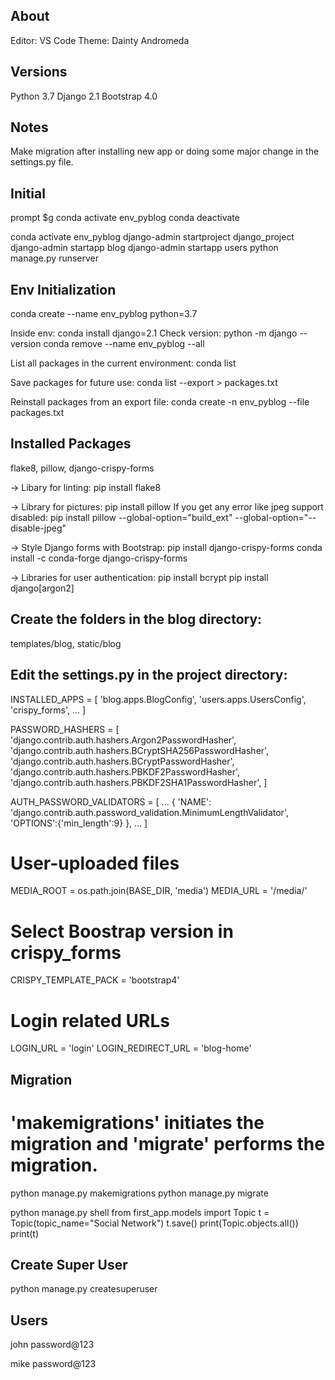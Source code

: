 About
---------------
Editor: VS Code
Theme: Dainty Andromeda


Versions
--------
Python 3.7
Django 2.1
Bootstrap 4.0

Notes
-----
Make migration after installing new app or doing some major change in the settings.py file.


Initial
-------
prompt $g
conda activate env_pyblog
conda deactivate

conda activate env_pyblog
django-admin startproject django_project
django-admin startapp blog
django-admin startapp users
python manage.py runserver


Env Initialization
------------------
conda create --name env_pyblog python=3.7

Inside env:
conda install django=2.1
Check version: python -m django --version
conda remove --name env_pyblog --all

List all packages in the current environment:
conda list

Save packages for future use:
conda list --export > packages.txt

Reinstall packages from an export file:
conda create -n env_pyblog --file packages.txt


Installed Packages
------------------
flake8, pillow, django-crispy-forms

-> Libary for linting:
pip install flake8

-> Library for pictures:
pip install pillow
If you get any error like jpeg support disabled:
pip install pillow --global-option="build_ext" --global-option="--disable-jpeg"

-> Style Django forms with Bootstrap:
pip install django-crispy-forms
conda install -c conda-forge django-crispy-forms

-> Libraries for user authentication:
pip install bcrypt
pip install django[argon2]


Create the folders in the blog directory:
-----------------------------------------
templates/blog, static/blog


Edit the settings.py in the project directory:
----------------------------------------------

INSTALLED_APPS = [
    'blog.apps.BlogConfig',
    'users.apps.UsersConfig',
    'crispy_forms',
    ...
]

PASSWORD_HASHERS = [
    'django.contrib.auth.hashers.Argon2PasswordHasher',
    'django.contrib.auth.hashers.BCryptSHA256PasswordHasher',
    'django.contrib.auth.hashers.BCryptPasswordHasher',
    'django.contrib.auth.hashers.PBKDF2PasswordHasher',
    'django.contrib.auth.hashers.PBKDF2SHA1PasswordHasher',
]

AUTH_PASSWORD_VALIDATORS = [
    ...
    {
        'NAME': 'django.contrib.auth.password_validation.MinimumLengthValidator',
        'OPTIONS':{'min_length':9}
    },
    ...
]

# User-uploaded files
MEDIA_ROOT = os.path.join(BASE_DIR, 'media')
MEDIA_URL = '/media/'

# Select Boostrap version in crispy_forms
CRISPY_TEMPLATE_PACK = 'bootstrap4'

# Login related URLs
LOGIN_URL = 'login'
LOGIN_REDIRECT_URL = 'blog-home'


Migration
---------
# 'makemigrations' initiates the migration and 'migrate' performs the migration.
python manage.py makemigrations
python manage.py migrate


python manage.py shell
from first_app.models import Topic
t = Topic(topic_name="Social Network")
t.save()
print(Topic.objects.all())
print(t)


Create Super User
-----------------
python manage.py createsuperuser


Users
-----
john
password@123

mike
password@123
